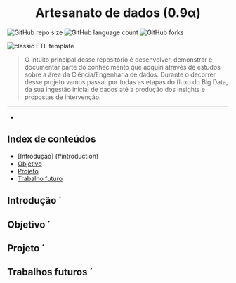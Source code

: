 <p align="center">
    <h1 align="center"> Artesanato de dados (0.9α)</h3>
</p> 

![GitHub repo size](https://img.shields.io/github/repo-size/iuricode/README-template?style=for-the-badge)
![GitHub language count](https://img.shields.io/github/languages/count/iuricode/README-template?style=for-the-badge)
![GitHub forks](https://img.shields.io/github/forks/iuricode/README-template?style=for-the-badge)





<img src="https://docs.microsoft.com/pt-br/azure/hdinsight/hadoop/media/apache-hadoop-using-apache-hive-as-an-etl-tool/hdinsight-etl-architecture.png" alt="classic ETL template">

> O intuito principal desse repositório é desenvolver, demonstrar e documentar parte do conhecimento que adquiri através de estudos sobre a área da Ciência/Engenharia de dados. Durante o decorrer desse projeto vamos passar por todas as etapas do fluxo do Big Data, da sua ingestão inicial de dados até a produção dos insights e propostas de intervenção.



----





-







## Index de conteúdos 

- [Introdução] (#introduction)
- [Objetivo](#objective)
- [Projeto](#projeto)
- [Trabalho futuro](#future_works)




## Introdução <a name ="introduction">´






## Objetivo <a name ="objective">´





## Projeto <a name ="projeto">´





## Trabalhos futuros <a name ="future_works">´














